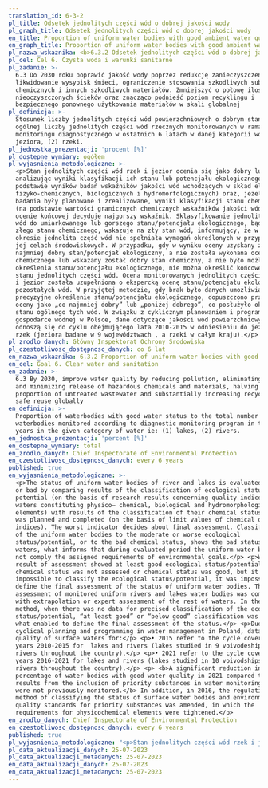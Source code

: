 ```yaml
---
translation_id: 6-3-2
pl_title: Odsetek jednolitych części wód o dobrej jakości wody
pl_graph_title: Odsetek jednolitych części wód o dobrej jakości wody
en_title: Proportion of uniform water bodies with good ambient water quality
en_graph_title: Proportion of uniform water bodies with good ambient water quality
pl_nazwa_wskaznika: <b>6.3.2 Odsetek jednolitych części wód o dobrej jakości wody</b>
pl_cel: Cel 6. Czysta woda i warunki sanitarne
pl_zadanie: >-
  6.3 Do 2030 roku poprawić jakość wody poprzez redukcję zanieczyszczeń,
  likwidowanie wysypisk śmieci, ograniczenie stosowania szkodliwych substancji
  chemicznych i innych szkodliwych materiałów. Zmniejszyć o połowę ilość
  nieoczyszczonych ścieków oraz znacząco podnieść poziom recyklingu i
  bezpiecznego ponownego użytkowania materiałów w skali globalnej
pl_definicja: >-
  Stosunek liczby jednolitych części wód powierzchniowych o dobrym stanie do
  ogólnej liczby jednolitych części wód rzecznych monitorowanych w ramach
  monitoringu diagnostycznego w ostatnich 6 latach w danej kategorii wód tj: (1)
  jeziora, (2) rzeki.
pl_jednostka_prezentacji: 'procent [%]'
pl_dostepne_wymiary: ogółem
pl_wyjasnienia_metodologiczne: >-
  <p>Stan jednolitych części wód rzek i jezior ocenia się jako dobry lub zły,
  analizując wyniki klasyfikacji ich stanu lub potencjału ekologicznego (na
  podstawie wyników badań wskaźników jakości wód wchodzących w skład elementów
  fizyko-chemicznych, biologicznych i hydromorfologicznych) oraz, jeżeli takie
  badania były planowane i zrealizowane, wyniki klasyfikacji stanu chemicznego
  (na podstawie wartości granicznych chemicznych wskaźników jakości wód). O
  ocenie końcowej decyduje najgorszy wskaźnik. Sklasyfikowanie jednolitej części
  wód do umiarkowanego lub gorszego stanu/potencjału ekologicznego, bądź do
  złego stanu chemicznego, wskazuje na zły stan wód, informujący, że w ocenianym
  okresie jednolita część wód nie spełniała wymagań określonych w przypisanych
  jej celach środowiskowych. W przypadku, gdy w wyniku oceny uzyskany został co
  najmniej dobry stan/potencjał ekologiczny, a nie została wykonana ocena stanu
  chemicznego lub wskazany został dobry stan chemiczny, a nie było możliwości
  określenia stanu/potencjału ekologicznego, nie można określić końcowej oceny
  stanu jednolitych części wód. Ocena monitorowanych jednolitych części wód rzek
  i jezior została uzupełniona o ekspercką ocenę stanu/potencjału ekologicznego
  pozostałych wód. W przyjętej metodzie, gdy brak było danych umożliwiających
  precyzyjne określenie stanu/potencjału ekologicznego, dopuszczono przypisanie
  oceny jako „co najmniej dobry” lub „poniżej dobrego”, co posłużyło określeniu
  stanu ogólnego tych wód. W związku z cyklicznym planowaniem i programowaniem w
  gospodarce wodnej w Polsce, dane dotyczące jakości wód powierzchniowych
  odnoszą się do cyklu obejmującego lata 2010-2015 w odniesieniu do jezior i
  rzek (jeziora badane w 9 województwach , a rzeki w całym kraju).</p>
pl_zrodlo_danych: Główny Inspektorat Ochrony Środowiska
pl_czestotliwosc_dostępnosc_danych: co 6 lat
en_nazwa_wskaznika: 6.3.2 Proportion of uniform water bodies with good ambient water quality
en_cel: Goal 6. Clear water and sanitation
en_zadanie: >-
  6.3 By 2030, improve water quality by reducing pollution, eliminating dumping
  and minimizing release of hazardous chemicals and materials, halving the
  proportion of untreated wastewater and substantially increasing recycling and
  safe reuse globally
en_definicja: >-
  Proportion of waterbodies with good water status to the total number of
  waterbodies monitored according to diagnostic monitoring program in the last 6
  years in the given category of water ie: (1) lakes, (2) rivers.
en_jednostka_prezentacji: 'percent [%]'
en_dostepne_wymiary: total
en_zrodlo_danych: Chief Inspectorate of Environmental Protection
en_czestotliwosc_dostępnosc_danych: every 6 years
published: true
en_wyjasnienia_metodologiczne: >-
  <p>The status of uniform water bodies of river and lakes is evaluated as good
  or bad by comparing results of the classification of ecological status or
  potential (on the basis of research results concerning quality indices of
  waters constituting physico– chemical, biological and hydromorphological
  elements) with results of the classification of their chemical status if it
  was planned and completed (on the basis of limit values of chemical quality
  indices). The worst indicator decides about final assessment. Classification
  of the uniform water bodies to the moderate or worse ecological
  status/potential, or to the bad chemical status, shows the bad status of
  waters, what informs that during evaluated period the uniform water body did
  not comply the assigned requirements of environmental goals.</p> <p>When the
  result of assessment showed at least good ecological status/potential, but the
  chemical status was not assessed or chemical status was good, but it was
  impossible to classify the ecological status/potential, it was impossible to
  define the final assessment of the status of uniform water bodies. The
  assessment of monitored uniform rivers and lakes water bodies was completed
  with extrapolation or expert assessment of the rest of waters. In the accepted
  method, when there was no data for precised classification of the ecological
  status/potential, “at least good” or “below good” classification was assigned,
  what enabled to define the final assessment of the status.</p> <p>Due to the
  cyclical planning and programming in water management in Poland, data on the
  quality of surface waters for:</p> <p>• 2015 refer to the cycle covering the
  years 2010-2015 for  lakes and rivers (lakes studied in 9 voivodeships, and
  rivers throughout the country),</p> <p>• 2021 refer to the cycle covering the
  years 2016-2021 for lakes and rivers (lakes studied in 10 voivodships, and
  rivers throughout the country).</p> <p> <b>A significant reduction in the
  percentage of water bodies with good water quality in 2021 compared to 2015
  results from the inclusion of priority substances in water monitoring that
  were not previously monitored.</b> In addition, in 2016, the regulation on the
  method of classifying the status of surface water bodies and environmental
  quality standards for priority substances was amended, in which the
  requirements for physicochemical elements were tightened.</p>
en_zrodlo_danych: Chief Inspectorate of Environmental Protection
en_czestotliwosc_dostępnosc_danych: every 6 years
published: true
pl_wyjasnienia_metodologiczne: "<p>Stan jednolitych części wód rzek i jezior ocenia się jako dobry lub zły, analizując wyniki klasyfikacji ich stanu lub potencjału ekologicznego (na podstawie wyników badań wskaźników jakości wód wchodzących w skład elementów fizyko-chemicznych, biologicznych i hydromorfologicznych) oraz, jeżeli takie badania były planowane i zrealizowane, wyniki klasyfikacji stanu chemicznego (na podstawie wartości granicznych chemicznych wskaźników jakości wód). O ocenie końcowej decyduje najgorszy wskaźnik. Sklasyfikowanie jednolitej części wód do umiarkowanego lub gorszego stanu/potencjału ekologicznego, bądź do złego stanu chemicznego, wskazuje na zły stan wód, informujący, że w ocenianym okresie jednolita część wód nie spełniała wymagań określonych w przypisanych jej celach środowiskowych.</p> <p>W przypadku, gdy w wyniku oceny uzyskany został co najmniej dobry stan/potencjał ekologiczny, a nie została wykonana ocena stanu chemicznego lub wskazany został dobry stan chemiczny, a nie było możliwości określenia stanu/potencjału ekologicznego, nie można określić końcowej oceny stanu jednolitych części wód. Ocena monitorowanych jednolitych części wód rzek i jezior została uzupełniona o ekspercką ocenę stanu/potencjału ekologicznego pozostałych wód. W przyjętej metodzie, gdy brak było danych umożliwiających precyzyjne określenie stanu/potencjału ekologicznego, dopuszczono przypisanie oceny jako „co najmniej dobry” lub „poniżej dobrego”, co posłużyło określeniu stanu ogólnego tych wód.</p> <p>W związku z cyklicznym planowaniem i programowaniem w gospodarce wodnej w Polsce, dane dotyczące jakości wód powierzchniowych dla:</p> <p>• 2015 r. odnoszą się do cyklu obejmującego lata 2010-2015 w odniesieniu do jezior i rzek (jeziora badane w 9 województwach , a rzeki w całym kraju),</p> <p>• 2021 r. odnoszą się do cyklu obejmującego lata 2016-2021 w odniesieniu do jezior i rzek (jeziora badane w 10 województwach, a rzeki w całym kraju).</p> <p> <b>Znaczne zmniejszenie w 2021 r. odsetka jednolitych części wód o dobrej jakości wody w stosunku do 2015 r. wynika z włączenia do monitoringu wód substancji priorytetowych, które wcześniej nie były monitorowane.</b> Dodatkowo, w 2016 r. zostało zmienione rozporządzenie w sprawie sposobu klasyfikacji stanu jednolitych części wód powierzchniowych oraz środowiskowych norm jakości dla substancji priorytetowych, w którym zaostrzone zostały wymagania dla elementów fizykochemicznych.</p>"
pl_data_aktualizacji_danych: 25-07-2023
pl_data_aktualizacji_metadanych: 25-07-2023
en_data_aktualizacji_danych: 25-07-2023
en_data_aktualizacji_metadanych: 25-07-2023
---
```

